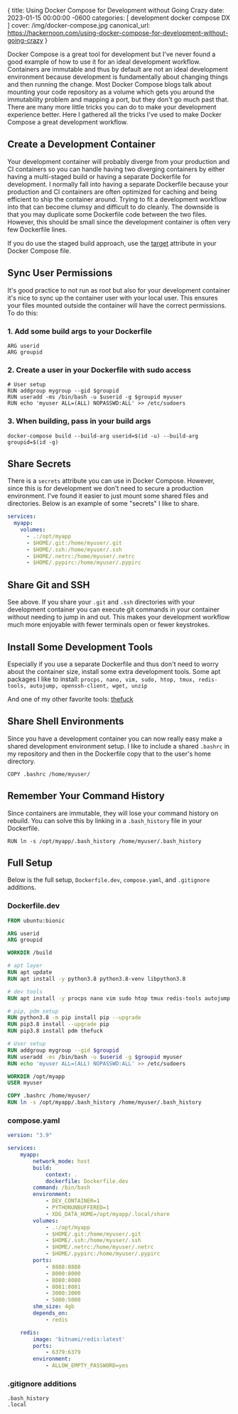 {
  title: Using Docker Compose for Development without Going Crazy
  date: 2023-01-15 00:00:00 -0600
  categories:
  [
    development
    docker compose
    DX
  ]
  cover: /img/docker-compose.jpg
  canonical_url: https://hackernoon.com/using-docker-compose-for-development-without-going-crazy
}


Docker Compose is a great tool for development but I've never found a good example of how to use it for an ideal development workflow. Containers are immutable and thus by default are not an ideal development environment because development is fundamentally about changing things and then running the change. Most Docker Compose blogs talk about mounting your code repository as a volume which gets you around the immutability problem and mapping a port, but they don't go much past that. There are many more little tricks you can do to make your development experience better. Here I gathered all the tricks I've used to make Docker Compose a great development workflow.

## Create a Development Container

Your development container will probably diverge from your production and CI containers so you can handle having two diverging containers by either having a multi-staged build or having a separate Dockerfile for development. I normally fall into having a separate Dockerfile because your production and CI containers are often optimized for caching and being efficient to ship the container around. Trying to fit a development workflow into that can become clumsy and difficult to do cleanly. The downside is that you may duplicate some Dockerfile code between the two files. However, this should be small since the development container is often very few Dockerfile lines.

If you do use the staged build approach, use the [target](https://docs.docker.com/compose/compose-file/compose-file-v3/#target) attribute in your Docker Compose file.

## Sync User Permissions

It's good practice to not run as root but also for your development container it's nice to sync up the container user with your local user. This ensures your files mounted outside the container will have the correct permissions. To do this:

### 1. Add some build args to your Dockerfile

```
ARG userid
ARG groupid
```

### 2. Create a user in your Dockerfile with sudo access

```
# User setup
RUN addgroup mygroup --gid $groupid
RUN useradd -ms /bin/bash -u $userid -g $groupid myuser
RUN echo 'myuser ALL=(ALL) NOPASSWD:ALL' >> /etc/sudoers
```

### 3. When building, pass in your build args

`docker-compose build --build-arg userid=$(id -u) --build-arg groupid=$(id -g)`

## Share Secrets

There is a `secrets` attribute you can use in Docker Compose. However, since this is for development we don't need to secure a production environment. I've found it easier to just mount some shared files and directories. Below is an example of some "secrets" I like to share.

```yaml
services:
  myapp:
    volumes:
      - .:/opt/myapp
      - $HOME/.git:/home/myuser/.git
      - $HOME/.ssh:/home/myuser/.ssh
      - $HOME/.netrc:/home/myuser/.netrc
      - $HOME/.pypirc:/home/myuser/.pypirc

```

## Share Git and SSH

See above. If you share your `.git` and `.ssh` directories with your development container you can execute git commands in your container without needing to jump in and out. This makes your development workflow much more enjoyable with fewer terminals open or fewer keystrokes.

## Install Some Development Tools

Especially if you use a separate Dockerfile and thus don't need to worry about the container size, install some extra development tools. Some apt packages I like to install: `procps, nano, vim, sudo, htop, tmux, redis-tools, autojump, openssh-client, wget, unzip`

And one of my other favorite tools: [thefuck](https://github.com/nvbn/thefuck)

## Share Shell Environments

Since you have a development container you can now really easy make a shared development environment setup. I like to include a shared `.bashrc` in my repository and then in the Dockerfile copy that to the user's home directory.

`COPY .bashrc /home/myuser/`

## Remember Your Command History

Since containers are immutable, they will lose your command history on rebuild. You can solve this by linking in a `.bash_history` file in your Dockerfile.

`RUN ln -s /opt/myapp/.bash_history /home/myuser/.bash_history`

## Full Setup

Below is the full setup, `Dockerfile.dev`, `compose.yaml`, and `.gitignore` additions.

### Dockerfile.dev

```Dockerfile
FROM ubuntu:bionic

ARG userid
ARG groupid

WORKDIR /build

# apt layer
RUN apt update
RUN apt install -y python3.8 python3.8-venv libpython3.8

# dev tools
RUN apt install -y procps nano vim sudo htop tmux redis-tools autojump openssh-client wget unzip

# pip, pdm setup
RUN python3.8 -m pip install pip --upgrade
RUN pip3.8 install --upgrade pip
RUN pip3.8 install pdm thefuck

# User setup
RUN addgroup mygroup --gid $groupid
RUN useradd -ms /bin/bash -u $userid -g $groupid myuser
RUN echo 'myuser ALL=(ALL) NOPASSWD:ALL' >> /etc/sudoers

WORKDIR /opt/myapp
USER myuser

COPY .bashrc /home/myuser/
RUN ln -s /opt/myapp/.bash_history /home/myuser/.bash_history
```

### compose.yaml

```yaml
version: "3.9"

services:
    myapp:
        network_mode: host
        build:
            context: .
            dockerfile: Dockerfile.dev
        command: /bin/bash
        environment:
            - DEV_CONTAINER=1
            - PYTHONUNBUFFERED=1
            - XDG_DATA_HOME=/opt/myapp/.local/share
        volumes:
            - .:/opt/myapp
            - $HOME/.git:/home/myuser/.git
            - $HOME/.ssh:/home/myuser/.ssh
            - $HOME/.netrc:/home/myuser/.netrc
            - $HOME/.pypirc:/home/myuser/.pypirc
        ports:
            - 8888:8888
            - 8000:8000
            - 8080:8080
            - 8081:8081
            - 3000:3000
            - 5000:5000
        shm_size: 4gb
        depends_on:
            - redis

    redis:
        image: 'bitnami/redis:latest'
        ports:
            - 6379:6379
        environment:
            - ALLOW_EMPTY_PASSWORD=yes
```

### .gitignore additions

```
.bash_history
.local

```
